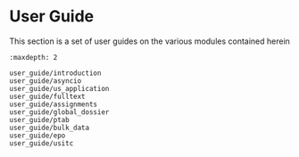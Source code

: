 # User Guide
This section is a set of user guides on the various modules contained herein


```{toctree}
:maxdepth: 2

user_guide/introduction
user_guide/asyncio
user_guide/us_application
user_guide/fulltext
user_guide/assignments
user_guide/global_dossier
user_guide/ptab
user_guide/bulk_data
user_guide/epo
user_guide/usitc

```